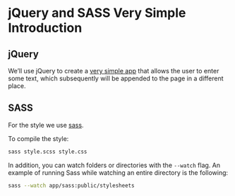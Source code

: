 # jQuery and SASS Very Simple Introduction

## jQuery

We’ll use jQuery to create a [very simple app](https://ULL-ESIT-GRADOII-DSI.github.io/jquery-simple-example) that allows the user to
enter some text, which subsequently will be appended to the page
in a different place. 

## SASS

For the style we use [sass](http://sass-lang.com/guide).

To compile the style:

```sh
sass style.scss style.css
```

 In addition, you can watch folders or directories with the `--watch` flag. 
An example of running Sass while watching an entire directory is the following:

```sh
sass --watch app/sass:public/stylesheets
```

